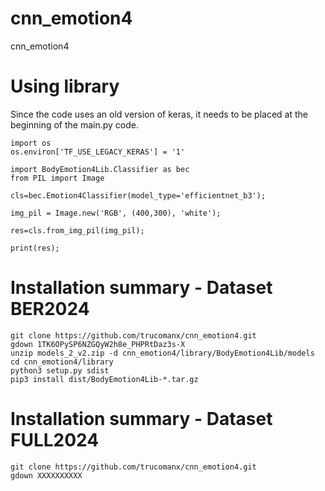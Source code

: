 # cnn_emotion4
cnn_emotion4

# Using library
Since the code uses an old version of keras, it needs to be placed at the beginning of the main.py code.

    import os
    os.environ['TF_USE_LEGACY_KERAS'] = '1'

    import BodyEmotion4Lib.Classifier as bec
    from PIL import Image
    
    cls=bec.Emotion4Classifier(model_type='efficientnet_b3');
    
    img_pil = Image.new('RGB', (400,300), 'white');
    
    res=cls.from_img_pil(img_pil);
    
    print(res);

# Installation summary - Dataset BER2024

    git clone https://github.com/trucomanx/cnn_emotion4.git
    gdown 1TK6OPySP6NZGQyW2h8e_PHPRtDaz3s-X
    unzip models_2_v2.zip -d cnn_emotion4/library/BodyEmotion4Lib/models
    cd cnn_emotion4/library
    python3 setup.py sdist
    pip3 install dist/BodyEmotion4Lib-*.tar.gz

# Installation summary - Dataset FULL2024
    git clone https://github.com/trucomanx/cnn_emotion4.git
    gdown XXXXXXXXXX
    
